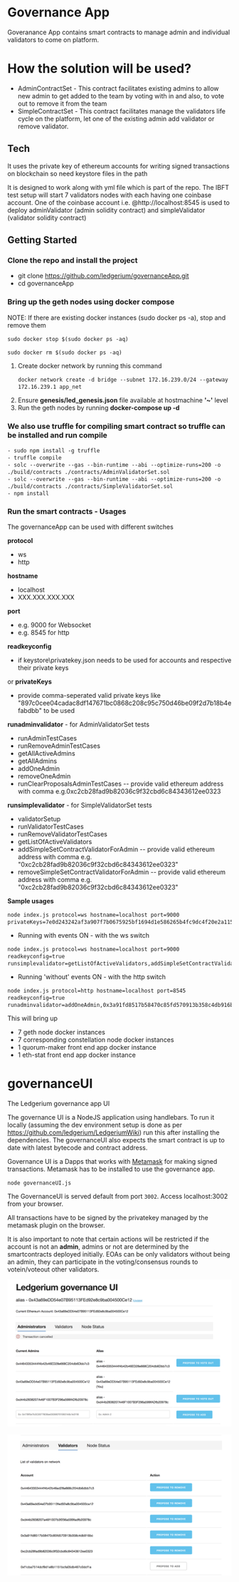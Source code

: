 # Governance App
Goveranance App contains smart contracts to manage admin and individual validators to come on platform. 

# How the solution will be used?
  - AdminContractSet - This contract facilitates existing admins to allow new admin to get added to the team by voting with in and also, to vote out to remove it from the team
  - SimpleContractSet - This contract facilitates manage the validators life cycle on the platform, let one of the existing admin add validator or remove validator.

## Tech
It uses the private key of ethereum accounts for writing signed transactions on blockchain so need keystore files in the path

It is designed to work along with yml file which is part of the repo. The IBFT test setup will start 7 validators nodes with each having one coinbase account. One of the coinbase account i.e. @http://localhost:8545 is used to deploy adminValidator (admin solidity contract) and simpleValidator (validator solidity contract)

## Getting Started

### Clone the repo and install the project
- git clone https://github.com/ledgerium/governanceApp.git
- cd governanceApp

### Bring up the geth nodes using docker compose
NOTE: If there are existing docker instances (sudo docker ps -a), stop and remove them
```
sudo docker stop $(sudo docker ps -aq)
```

```
sudo docker rm $(sudo docker ps -aq)
```
 
1. Create docker network by running this command
   ```
   docker network create -d bridge --subnet 172.16.239.0/24 --gateway 172.16.239.1 app_net
   ```
2. Ensure **genesis/led_genesis.json** file available at hostmachine **'~'** level
3. Run the geth nodes by running
   **docker-compose up -d**

### We also use truffle for compiling smart contract so truffle can be installed and run compile
``` 
- sudo npm install -g truffle
- truffle compile 
- solc --overwrite --gas --bin-runtime --abi --optimize-runs=200 -o ./build/contracts ./contracts/AdminValidatorSet.sol
- solc --overwrite --gas --bin-runtime --abi --optimize-runs=200 -o ./build/contracts ./contracts/SimpleValidatorSet.sol
- npm install
```

### Run the smart contracts - Usages
The governanceApp can be used with different switches

**protocol**
- ws
- http

**hostname**
- localhost
- XXX.XXX.XXX.XXX

**port**
- e.g. 9000 for Websocket
- e.g. 8545 for http

**readkeyconfig**
- if keystore\privatekey.json needs to be used for accounts and respective their private keys

or **privateKeys**
- provide comma-seperated valid private keys like "897c0cee04cadac8df147671bc0868c208c95c750d46be09f2d7b18b4efabdbb" to be used

**runadminvalidator** - for AdminValidatorSet tests 
- runAdminTestCases 
- runRemoveAdminTestCases
- getAllActiveAdmins
- getAllAdmins
- addOneAdmin
- removeOneAdmin
- runClearProposalsAdminTestCases -- provide valid ethereum address with comma e.g.0xc2cb28fad9b82036c9f32cbd6c84343612ee0323

**runsimplevalidator** - for SimpleValidatorSet tests 
- validatorSetup 
- runValidatorTestCases
- runRemoveValidatorTestCases
- getListOfActiveValidators
- addSimpleSetContractValidatorForAdmin -- provide valid ethereum address with comma e.g. "0xc2cb28fad9b82036c9f32cbd6c84343612ee0323"
- removeSimpleSetContractValidatorForAdmin -- provide valid ethereum address with comma e.g. "0xc2cb28fad9b82036c9f32cbd6c84343612ee0323"

**Sample usages**
``` 
node index.js protocol=ws hostname=localhost port=9000 privateKeys=7e0d243242af3a907f7b0675925bf1694d1e586265b4fc9dc4f20e2a1157f4e3
``` 
- Running with events ON - with the ws switch
```
node index.js protocol=ws hostname=localhost port=9000 readkeyconfig=true runsimplevalidator=getListOfActiveValidators,addSimpleSetContractValidatorForAdmin,0xf1cba7514dcf9d1e8b1151bcfa05db467c0dcf1a,removeSimpleSetContractValidatorForAdmin,0xf1cba7514dcf9d1e8b1151bcfa05db467c0dcf1a
```

- Running 'without' events ON - with the http switch
```
node index.js protocol=http hostname=localhost port=8545 readkeyconfig=true runadminvalidator=addOneAdmin,0x3a91fd8517b58470c85fd570913b358c4db916bc,runClearProposalsAdminTestCases,0xc2cb28fad9b82036c9f32cbd6c84343612ee0323,getAllActiveAdmins
```

This will bring up 
- 7 geth node docker instances
- 7 corresponding constellation node docker instances
- 1 quorum-maker front end app docker instance
- 1 eth-stat front end app docker instance

# governanceUI
The Ledgerium governance app UI

The governance UI is a NodeJS application using handlebars. To run it locally (assuming the dev environment setup is done as per https://github.com/ledgerium/LedgeriumWiki) run this after installing the dependencies. The governanceUI also expects the smart contract is up to date with latest bytecode and contract address.

Governance UI is a Dapps that works with [Metamask](https://metamask.io/) for making signed transactions. Metamask has to be installed to use the governance app.

```
node governanceUI.js
```

The GovernanceUI is served default from port `3002`. Access localhost:3002 from your browser.

All transactions have to be signed by the privatekey managed by the metamask plugin on the browser.

It is also important to note that certain actions will be restricted if the account is not an **admin**, admins or not are determined by the smartcontracts deployed initially. EOAs can be only validators without being an admin, they can participate in the voting/consensus rounds to votein/voteout other validators.

![Governance UI](governance_ui.png)

![Validator UI](governance_ui_vals.png)
